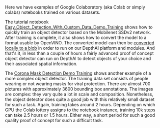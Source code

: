 Here we have examples of Google Colaboratory (aka Colab or simply colabs) notebooks trained on various datasets. 

The tutorial notebook 
[Easy_Object_Detection_With_Custom_Data_Demo_Training](https://drive.google.com/open?id=1p1KEb37RS3h5HvjxSzcByeCmWdhdYBOD) shows how to quickly train an object detector based on the Mobilenet SSDv2 network. After training is complete, it also shows how to convert the model to a format usable by OpenVINO. The converted model can then be [converted locally to a blob](https://github.com/luxonis/depthai#conversion-of-existing-trained-models-into-intel-movidius-binary-format) in order to run on our DepthAI platform and modules. And that's it, in less than a couple of hours a fairly advanced proof of concept object detector can run on DepthAI to detect objects of your choice and their associated spatial information.

The [Corona Mask Detection Demo Training](https://drive.google.com/open?id=1uY5vekGK7S6uD88d28G861SIRh9yYbjJ) shows another example of a more complex object detector. The training data set consists of people wearing or not wearing masks for viral protection. There are almost 700 pictures with approximately 3600 bounding box annotations. The images are complex: they vary quite a lot in scale and composition. Nonetheless, the object detector does quite a good job with this relatively small dataset for such a task. Again, training takes around 2 hours. Depending on which GPU the Colab lottery assigns to the notebook instance, training 10k steps can take 2.5 hours or 1.5 hours. Either way, a short period for such a good quality proof of concept for such a difficult task. 
 

